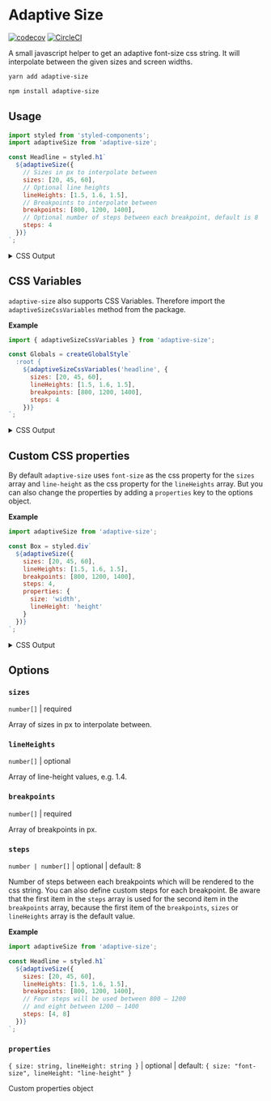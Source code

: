 # Adaptive Size

[![codecov](https://codecov.io/gh/jeslage/adaptive-size/branch/master/graph/badge.svg?token=TJJFPD677O)](https://codecov.io/gh/jeslage/adaptive-size)
[![CircleCI](https://circleci.com/gh/jeslage/adaptive-size.svg?style=shield)](https://circleci.com/gh/jeslage/adaptive-size)

A small javascript helper to get an adaptive font-size css string. It will interpolate between the given sizes and screen widths.

```bash
yarn add adaptive-size

npm install adaptive-size
```

## Usage

```js
import styled from 'styled-components';
import adaptiveSize from 'adaptive-size';

const Headline = styled.h1`
  ${adaptiveSize({
    // Sizes in px to interpolate between
    sizes: [20, 45, 60],
    // Optional line heights
    lineHeights: [1.5, 1.6, 1.5],
    // Breakpoints to interpolate between
    breakpoints: [800, 1200, 1400],
    // Optional number of steps between each breakpoint, default is 8
    steps: 4
  })}
`;
```

<details>
  <summary>CSS Output</summary>

```css
.sc-bZQynM {
  font-size: 1.25rem;
  line-height: 1.5;
}

@media (min-width: 56.25rem) {
  .sc-bZQynM {
    font-size: 1.6406rem;
    line-height: 1.52;
  }
}

@media (min-width: 62.5rem) {
  .sc-bZQynM {
    font-size: 2.0313rem;
    line-height: 1.55;
  }
}

@media (min-width: 68.75rem) {
  .sc-bZQynM {
    font-size: 2.4219rem;
    line-height: 1.58;
  }
}

@media (min-width: 75rem) {
  .sc-bZQynM {
    font-size: 2.8125rem;
    line-height: 1.6;
  }
}

@media (min-width: 78.125rem) {
  .sc-bZQynM {
    font-size: 3.0469rem;
    line-height: 1.58;
  }
}

@media (min-width: 81.25rem) {
  .sc-bZQynM {
    font-size: 3.2813rem;
    line-height: 1.55;
  }
}

@media (min-width: 84.375rem) {
  .sc-bZQynM {
    font-size: 3.5156rem;
    line-height: 1.52;
  }
}

@media (min-width: 87.5rem) {
  .sc-bZQynM {
    font-size: 3.75rem;
    line-height: 1.5;
  }
}
```

</details>

## CSS Variables

`adaptive-size` also supports CSS Variables. Therefore import the `adaptiveSizeCssVariables` method from the package.

**Example**

```js
import { adaptiveSizeCssVariables } from 'adaptive-size';

const Globals = createGlobalStyle`
  :root {
    ${adaptiveSizeCssVariables('headline', {
      sizes: [20, 45, 60],
      lineHeights: [1.5, 1.6, 1.5],
      breakpoints: [800, 1200, 1400],
      steps: 4
    })}
`;
```

<details>
  <summary>CSS Output</summary>

```css
:root {
  --headline-font-size: 1.25rem;
  --headline-line-height: 1.5;
}

@media (min-width: 56.25rem) {
  :root {
    --headline-font-size: 1.6406rem;
    --headline-line-height: 1.52;
  }
}

@media (min-width: 62.5rem) {
  :root {
    --headline-font-size: 2.0313rem;
    --headline-line-height: 1.55;
  }
}

@media (min-width: 68.75rem) {
  :root {
    --headline-font-size: 2.4219rem;
    --headline-line-height: 1.58;
  }
}

@media (min-width: 75rem) {
  :root {
    --headline-font-size: 2.8125rem;
    --headline-line-height: 1.6;
  }
}

@media (min-width: 78.125rem) {
  :root {
    --headline-font-size: 3.0469rem;
    --headline-line-height: 1.58;
  }
}

@media (min-width: 81.25rem) {
  :root {
    --headline-font-size: 3.2813rem;
    --headline-line-height: 1.55;
  }
}

@media (min-width: 84.375rem) {
  :root {
    --headline-font-size: 3.5156rem;
    --headline-line-height: 1.52;
  }
}

@media (min-width: 87.5rem) {
  :root {
    --headline-font-size: 3.75rem;
    --headline-line-height: 1.5;
  }
}
```

</details>

## Custom CSS properties

By default `adaptive-size` uses `font-size` as the css property for the `sizes` array and `line-height` as the css property for the `lineHeights` array. But you can also change the properties by adding a `properties` key to the options object.

**Example**

```js
import adaptiveSize from 'adaptive-size';

const Box = styled.div`
  ${adaptiveSize({
    sizes: [20, 45, 60],
    lineHeights: [1.5, 1.6, 1.5],
    breakpoints: [800, 1200, 1400],
    steps: 4,
    properties: {
      size: 'width',
      lineHeight: 'height'
    }
  })}
`;
```

<details>
  <summary>CSS Output</summary>

```css
.sc-bZQynM {
  width: 1.25rem;
  height: 1.5;
}

@media (min-width: 56.25rem) {
  .sc-bZQynM {
    width: 1.6406rem;
    height: 1.52;
  }
}

@media (min-width: 62.5rem) {
  .sc-bZQynM {
    width: 2.0313rem;
    height: 1.55;
  }
}

@media (min-width: 68.75rem) {
  .sc-bZQynM {
    width: 2.4219rem;
    height: 1.58;
  }
}

@media (min-width: 75rem) {
  .sc-bZQynM {
    width: 2.8125rem;
    height: 1.6;
  }
}

@media (min-width: 78.125rem) {
  .sc-bZQynM {
    width: 3.0469rem;
    height: 1.58;
  }
}

@media (min-width: 81.25rem) {
  .sc-bZQynM {
    width: 3.2813rem;
    height: 1.55;
  }
}

@media (min-width: 84.375rem) {
  .sc-bZQynM {
    width: 3.5156rem;
    height: 1.52;
  }
}

@media (min-width: 87.5rem) {
  .sc-bZQynM {
    width: 3.75rem;
    height: 1.5;
  }
}
```

</details>

## Options

### `sizes`

`number[]` | required

Array of sizes in px to interpolate between.

### `lineHeights`

`number[]` | optional

Array of line-height values, e.g. 1.4.

### `breakpoints`

`number[]` | required

Array of breakpoints in px.

### `steps`

`number | number[]` | optional | default: 8

Number of steps between each breakpoints which will be rendered to the css string. You can also define custom steps for each breakpoint. Be aware that the first item in the `steps` array is used for the second item in the `breakpoints` array, because the first item of the `breakpoints`, `sizes` or `lineHeights` array is the default value.

**Example**

```js
import adaptiveSize from 'adaptive-size';

const Headline = styled.h1`
  ${adaptiveSize({
    sizes: [20, 45, 60],
    lineHeights: [1.5, 1.6, 1.5],
    breakpoints: [800, 1200, 1400],
    // Four steps will be used between 800 – 1200
    // and eight between 1200 – 1400
    steps: [4, 8]
  })}
`;
```

### `properties`

`{ size: string, lineHeight: string }` | optional | default: `{ size: "font-size", lineHeight: "line-height" }`

Custom properties object
